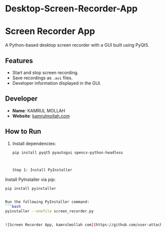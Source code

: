 # Desktop-Screen-Recorder-App

# Screen Recorder App

A Python-based desktop screen recorder with a GUI built using PyQt5.

## Features
- Start and stop screen recording.
- Save recordings as `.avi` files.
- Developer information displayed in the GUI.

## Developer
- **Name**: KAMRUL MOLLAH
- **Website**: [kamrulmollah.com](http://kamrulmollah.com)

## How to Run
1. Install dependencies:
   ```bash
   pip install pyqt5 pyautogui opencv-python-headless



   Step 1: Install PyInstaller
Install PyInstaller via pip:

```bash
pip install pyinstaller


Run the following PyInstaller command:
```bash
pyinstaller --onefile screen_recorder.py

   
![Screen Recorder App, kamrulmollah com](https://github.com/user-attachments/assets/b80b3440-c01e-498f-985f-4339fb5a0227)

